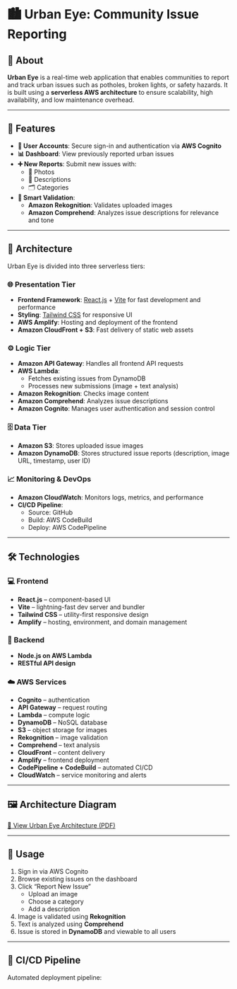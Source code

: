 # 🏙️ Urban Eye: Community Issue Reporting

## 📌 About
**Urban Eye** is a real-time web application that enables communities to report and track urban issues such as potholes, broken lights, or safety hazards. It is built using a **serverless AWS architecture** to ensure scalability, high availability, and low maintenance overhead.

---

## 🚀 Features
- **🔐 User Accounts**: Secure sign-in and authentication via **AWS Cognito**
- **📊 Dashboard**: View previously reported urban issues
- **➕ New Reports**: Submit new issues with:
  - 📸 Photos
  - 📝 Descriptions
  - 🗂️ Categories
- **🧠 Smart Validation**:
  - **Amazon Rekognition**: Validates uploaded images
  - **Amazon Comprehend**: Analyzes issue descriptions for relevance and tone

---

## 🧱 Architecture

Urban Eye is divided into three serverless tiers:

### 🌐 Presentation Tier
- **Frontend Framework**: [React.js](https://reactjs.org/) + [Vite](https://vitejs.dev/) for fast development and performance
- **Styling**: [Tailwind CSS](https://tailwindcss.com/) for responsive UI
- **AWS Amplify**: Hosting and deployment of the frontend
- **Amazon CloudFront + S3**: Fast delivery of static web assets

### ⚙️ Logic Tier
- **Amazon API Gateway**: Handles all frontend API requests
- **AWS Lambda**:
  - Fetches existing issues from DynamoDB
  - Processes new submissions (image + text analysis)
- **Amazon Rekognition**: Checks image content
- **Amazon Comprehend**: Analyzes issue descriptions
- **Amazon Cognito**: Manages user authentication and session control

### 🗄️ Data Tier
- **Amazon S3**: Stores uploaded issue images
- **Amazon DynamoDB**: Stores structured issue reports (description, image URL, timestamp, user ID)

### 📈 Monitoring & DevOps
- **Amazon CloudWatch**: Monitors logs, metrics, and performance
- **CI/CD Pipeline**: 
  - Source: GitHub
  - Build: AWS CodeBuild
  - Deploy: AWS CodePipeline

---

## 🛠️ Technologies

### 💻 Frontend
- **React.js** – component-based UI
- **Vite** – lightning-fast dev server and bundler
- **Tailwind CSS** – utility-first responsive design
- **Amplify** – hosting, environment, and domain management

### 🔧 Backend
- **Node.js on AWS Lambda**
- **RESTful API design**

### ☁️ AWS Services
- **Cognito** – authentication
- **API Gateway** – request routing
- **Lambda** – compute logic
- **DynamoDB** – NoSQL database
- **S3** – object storage for images
- **Rekognition** – image validation
- **Comprehend** – text analysis
- **CloudFront** – content delivery
- **Amplify** – frontend deployment
- **CodePipeline + CodeBuild** – automated CI/CD
- **CloudWatch** – service monitoring and alerts

---

## 🖼️ Architecture Diagram
[📄 View Urban Eye Architecture (PDF)](architecture.pdf)



---

## 🧪 Usage

1. Sign in via AWS Cognito
2. Browse existing issues on the dashboard
3. Click “Report New Issue”
   - Upload an image
   - Choose a category
   - Add a description
4. Image is validated using **Rekognition**
5. Text is analyzed using **Comprehend**
6. Issue is stored in **DynamoDB** and viewable to all users

---

## 🔁 CI/CD Pipeline

Automated deployment pipeline:

